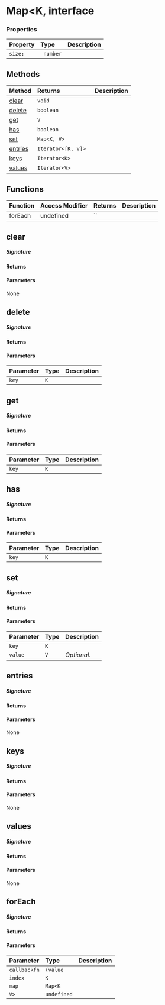 # Map<K, interface





### Properties

| Property	   | Type	| Description|
|:-------------|:-------|:-----------|
|`size:`      |` number` |  |




## Methods

| Method	   |  Returns	| Description|
|:-------------|:-------|:-----------|
|[clear](#clear)      | `void `|  |
|[delete](#delete)      | `boolean `|  |
|[get](#get)      | `V `|  |
|[has](#has)      | `boolean `|  |
|[set](#set)      | `Map<K, V> `|  |
|[entries](#entries)      | `Iterator<[K, V]> `|  |
|[keys](#keys)      | `Iterator<K> `|  |
|[values](#values)      | `Iterator<V> `|  |



## Functions

| Function	   | Access Modifier | Returns	| Description|
|:-------------|:----|:-------|:-----------|
|forEach      | undefined | `` |  |


## clear



##### Signature

#### Returns

#### Parameters
None


## delete



##### Signature

#### Returns

#### Parameters


| Parameter	   | Type    | Description |
|:-------------|:---------------|:------------|
| `key`    | `K` |  |


## get



##### Signature

#### Returns

#### Parameters


| Parameter	   | Type    | Description |
|:-------------|:---------------|:------------|
| `key`    | `K` |  |


## has



##### Signature

#### Returns

#### Parameters


| Parameter	   | Type    | Description |
|:-------------|:---------------|:------------|
| `key`    | `K` |  |


## set



##### Signature

#### Returns

#### Parameters


| Parameter	   | Type    | Description |
|:-------------|:---------------|:------------|
| `key`    | `K` |  |
| `value`    | `V` | _Optional._ |


## entries



##### Signature

#### Returns

#### Parameters
None


## keys



##### Signature

#### Returns

#### Parameters
None


## values



##### Signature

#### Returns

#### Parameters
None


## forEach



##### Signature

#### Returns

#### Parameters


| Parameter	   | Type    | Description |
|:-------------|:---------------|:------------|
| `callbackfn`    | `(value` |  |
| `index`    | `K` |  |
| `map`    | `Map<K` |  |
| `V>`    | `undefined` |  |

